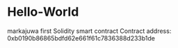 # Hello-World
markajuwa first Solidity smart contract
Contract address: 0xb0190b86865bdfd62e661f61c7836388d233b1de
